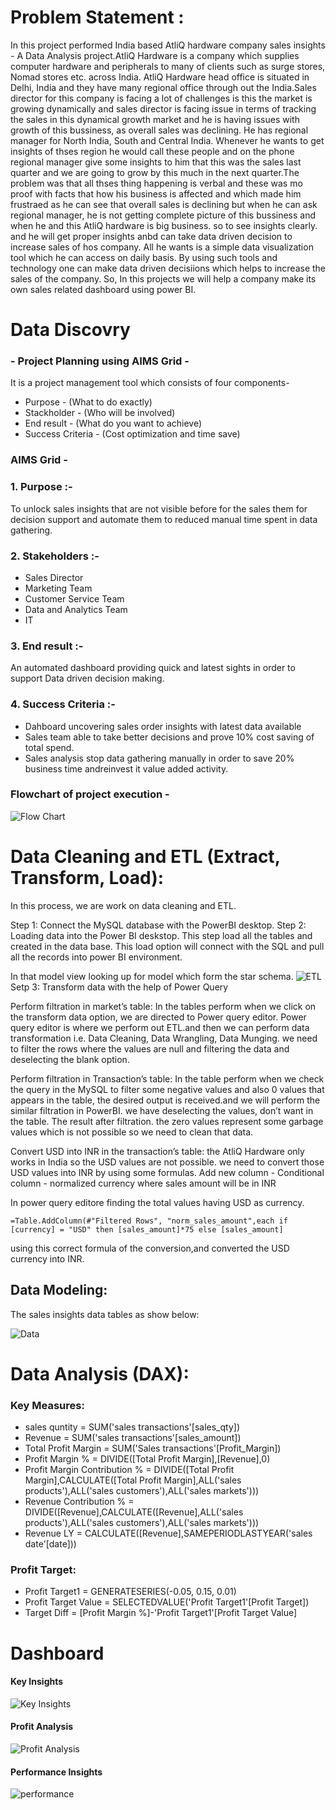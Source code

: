 # Problem Statement :
In this project performed India based AtliQ hardware company sales insights - A Data Analysis project.AtliQ Hardware is a company which supplies computer hardware and peripherals to many of clients such as surge stores, Nomad stores etc. across India. AtliQ Hardware head office is situated in Delhi, India and they have many regional office through out the India.Sales director for this company is facing a lot of challenges is this the market is growing dynamically and sales director is facing issue in terms of tracking the sales in this dynamical growth market and he is having issues with growth of this bussiness, as overall sales was declining. He has regional manager for North India, South and Central India. Whenever he wants to get insights of thses region he would call these people and on the phone regional manager give some insights to him that this was the sales last quarter and we are going to grow by this much in the next quarter.The problem was that all thses thing happening is verbal and these was mo proof with facts that how his business is affected and which made him frustraed as he can see that overall sales is declining but when he can ask regional manager, he is not getting complete picture of this bussiness and when he and this AtliQ hardware is big business. so to see insights clearly. and he will get proper insights anbd can take data driven decision to increase sales of hos company. All he wants is a simple data visualization tool which he can access on daily basis. By using such tools and technology one can make data driven decisiions which helps to increase the sales of the company. So, In this projects we will help a company make its own sales related dashboard using power BI.
# Data Discovry
### - Project Planning using AIMS Grid -
It is a project management tool which consists of four components-

- Purpose - (What to do exactly)
- Stackholder - (Who will be involved)
- End result - (What do you want to achieve)
- Success Criteria - (Cost optimization and time save)
### AIMS Grid -
### 1. Purpose :-
To unlock sales insights that are not visible before for the sales them for decision support and automate them to reduced manual time spent in data gathering.
### 2. Stakeholders :-
- Sales Director
- Marketing Team
- Customer Service Team
- Data and Analytics Team
- IT
### 3. End result :-
An automated dashboard providing quick and latest sights in order to support Data driven decision making.
### 4. Success Criteria :-
- Dahboard uncovering sales order insights with latest data available
- Sales team able to take better decisions and prove 10% cost saving of total spend.
- Sales analysis stop data gathering manually in order to save 20% business time andreinvest it value added activity.

### Flowchart of project execution -
![Flow Chart](https://github.com/tejashrilonbale/Sales-Insights-Analysis-/assets/141994144/0082d471-e1f1-42eb-b749-ce9e10d3a7f7)

# Data Cleaning and ETL (Extract, Transform, Load):
In this process, we are work on data cleaning and ETL.

Step 1: Connect the MySQL database with the PowerBI desktop.
Step 2: Loading data into the Power BI deskstop. This step load all the tables and created in the data base. This load option will connect with the SQL and pull all the records into power BI environment.

In that model view looking up for model which form the star schema.
![ETL](https://github.com/tejashrilonbale/Sales-Insights-Analysis-/assets/141994144/3eb1a765-a097-40d8-8aeb-1c15317fc1e3)
Setp 3: Transform data with the help of Power Query

Perform filtration in market’s table: In the tables perform when we click on the transform data option, we are directed to Power query editor. Power query editor is where we perform out ETL.and then we can perform data transformation i.e. Data Cleaning, Data Wrangling, Data Munging. we need to filter the rows where the values are null and filtering the data and deselecting the blank option.

Perform filtration in Transaction’s table: In the table perform when we check the query in the MySQL to filter some negative values and also 0 values that appears in the table, the desired output is received.and we will perform the similar filtration in PowerBI. we have deselecting the values, don’t want in the table. The result after filtration. the zero values represent some garbage values which is not possible so we need to clean that data.

Convert USD into INR in the transaction’s table: the AtliQ Hardware only works in India so the USD values are not possible. we need to convert those USD values into INR by using some formulas. Add new column - Conditional column - normalized currency where sales amount will be in INR

In power query editore finding the total values having USD as currency.

 `=Table.AddColumn(#"Filtered Rows", "norm_sales_amount",each if [currency] = "USD" then [sales_amount]*75 else [sales_amount]`

 using this correct formula of the conversion,and converted the USD currency into INR.
 
## Data Modeling:

The sales insights data tables as show below:

![Data](https://github.com/tejashrilonbale/Sales-Insights-Analysis-/assets/141994144/9cd54848-0e13-4240-8e2c-24f4a6776f00)


# Data Analysis (DAX):

### Key Measures:

- sales quntity = SUM('sales transactions'[sales_qty])
- Revenue = SUM('sales transactions'[sales_amount])
- Total Profit Margin = SUM('Sales transactions'[Profit_Margin])
- Profit Margin % = DIVIDE([Total Profit Margin],[Revenue],0)
- Profit Margin Contribution % = DIVIDE([Total Profit Margin],CALCULATE([Total Profit Margin],ALL('sales products'),ALL('sales customers'),ALL('sales markets')))
- Revenue Contribution % = DIVIDE([Revenue],CALCULATE([Revenue],ALL('sales products'),ALL('sales customers'),ALL('sales markets')))
- Revenue LY = CALCULATE([Revenue],SAMEPERIODLASTYEAR('sales date'[date]))

### Profit Target:

- Profit Target1 = GENERATESERIES(-0.05, 0.15, 0.01)
- Profit Target Value = SELECTEDVALUE('Profit Target1'[Profit Target])
- Target Diff = [Profit Margin %]-'Profit Target1'[Profit Target Value]

# Dashboard 
#### Key Insights
![Key Insights](https://github.com/tejashrilonbale/Sales-Insights-Analysis-/assets/141994144/6f4d992c-51b5-4a6d-994d-d92290a92c15)

#### Profit Analysis
![Profit Analysis](https://github.com/tejashrilonbale/Sales-Insights-Analysis-/assets/141994144/db432d74-4554-4cae-8eb6-a48c248e9afb)

#### Performance Insights
![performance](https://github.com/tejashrilonbale/Sales-Insights-Analysis-/assets/141994144/42f248e2-ea0c-4aad-99e0-0bab561c4c12)




  
